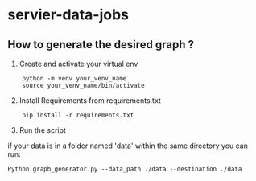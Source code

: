 # servier-data-jobs

## How to generate the desired graph ?
1. Create and activate your virtual env

```
    python -m venv your_venv_name
    source your_venv_name/bin/activate
```

2. Install Requirements from requirements.txt

```
    pip install -r requirements.txt
```

3. Run the script

if your data is in a folder named 'data' within the same directory you can run:

```
Python graph_generator.py --data_path ./data --destination ./data

```